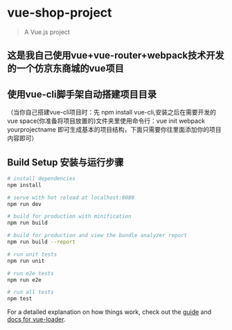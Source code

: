 # vue-shop-project

> A Vue.js project

## 这是我自己使用vue+vue-router+webpack技术开发的一个仿京东商城的vue项目
## 使用vue-cli脚手架自动搭建项目目录
（当你自己搭建vue-cli项目时：先 npm install vue-cli,安装之后在需要开发的vue space(你准备将项目放置的)文件夹里使用命令行：vue init webpack yourprojectname 即可生成基本的项目结构，下面只需要你往里面添加你的项目内容即可）

## Build Setup 安装与运行步骤

``` bash
# install dependencies
npm install

# serve with hot reload at localhost:8080
npm run dev

# build for production with minification
npm run build

# build for production and view the bundle analyzer report
npm run build --report

# run unit tests
npm run unit

# run e2e tests
npm run e2e

# run all tests
npm test
```

For a detailed explanation on how things work, check out the [guide](http://vuejs-templates.github.io/webpack/) and [docs for vue-loader](http://vuejs.github.io/vue-loader).
